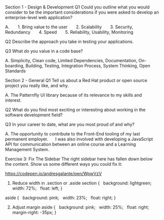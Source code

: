 




Section 1 - Design & Development 
Q1
Could you outline what you would consider to be the important considerations if you were asked
to develop an enterprise-level web application?

A. 
      1. Bring value to the user
      2. Scalability
      3. Security, Redundancy
      4. Speed
      5. Reliability, Usability, Monitoring 

Q2
Describe the approach you take in testing your applications.

Q3
What do you value in a code base?

A. Simplicity, Clean code, Limited Dependencies, Documentation, On-boarding, Building, Testing, Integration Process, System Thinking, Open Standards


Section 2 - General 
Q1
Tell us about a Red Hat product or open source project you really like, and why.

A. The Patternfly UI library because of its relevance to my skills and interest.

Q2
What do you find most exciting or interesting about working in the software development field?

Q3
In your career to date, what are you most proud of and why?

A. The opportunity to contribute to the Front-End tooling of my last permanent employer. 
    I was also involved with developing a JavaScript API for communication between an online course and a Learning Management System.


Exercise 3: Fix The Sidebar 
The right sidebar here has fallen down below the content. Show us some different ways you
could fix it:

https://codepen.io/andresgalante/pen/WpwVzV

1. Reduce width in .section or .aside
section { 
  background: lightgreen;
  width: 72%;
  float: left;
}

aside { 
  background: pink;
  width: 23%;
  float: right;
}

2. Adjust margin
aside { 
  background: pink;
  width: 25%;
  float: right;
  margin-right: -35px;
}

